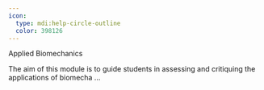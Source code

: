 ```yaml
---
icon:
  type: mdi:help-circle-outline
  color: 398126
---
```


Applied Biomechanics

The aim of this module is to guide students in assessing and critiquing the applications of biomecha ... 

